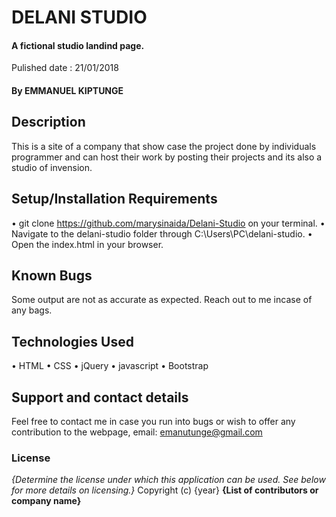 # DELANI STUDIO
#### A fictional studio landind page. 
Pulished date : 21/01/2018
#### By **EMMANUEL KIPTUNGE**
## Description
This is a site of a company that show case the project done by individuals programmer and can host their work by posting their projects and its also a studio of invension.
## Setup/Installation Requirements
•	git clone https://github.com/marysinaida/Delani-Studio on your terminal.
•	Navigate to the delani-studio folder through C:\Users\PC\delani-studio.
•	Open the index.html in your browser.
## Known Bugs
Some output are not as accurate as expected. Reach out to me incase of any bags.
## Technologies Used
•	HTML
•	CSS
•	jQuery
•	javascript
•	Bootstrap
## Support and contact details
Feel free to contact me in case you run into bugs or wish to offer any contribution to the webpage, email: emanutunge@gmail.com
### License
*{Determine the license under which this application can be used.  See below for more details on licensing.}*
Copyright (c) {year} **{List of contributors or company name}**
  
